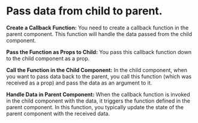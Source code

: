 # Pass data from child to parent.

**Create a Callback Function:** You need to create a callback function in the parent component. This function will handle the data passed from the child component.

**Pass the Function as Props to Child:** You pass this callback function down to the child component as a prop.

**Call the Function in the Child Component:** In the child component, when you want to pass data back to the parent, you call this function (which was received as a prop) and pass the data as an argument to it.

**Handle Data in Parent Component:** When the callback function is invoked in the child component with the data, it triggers the function defined in the parent component. In this function, you typically update the state of the parent component with the received data.